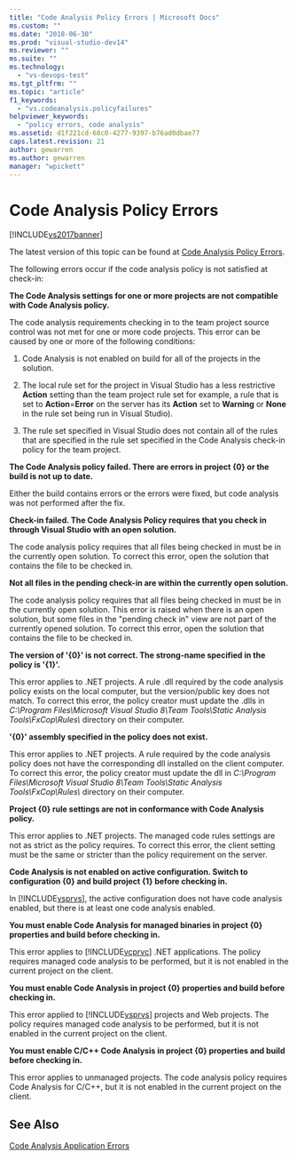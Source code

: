 ```yaml
---
title: "Code Analysis Policy Errors | Microsoft Docs"
ms.custom: ""
ms.date: "2018-06-30"
ms.prod: "visual-studio-dev14"
ms.reviewer: ""
ms.suite: ""
ms.technology: 
  - "vs-devops-test"
ms.tgt_pltfrm: ""
ms.topic: "article"
f1_keywords: 
  - "vs.codeanalysis.policyfailures"
helpviewer_keywords: 
  - "policy errors, code analysis"
ms.assetid: d1f221cd-68c0-4277-9397-b76ad0dbae77
caps.latest.revision: 21
author: gewarren
ms.author: gewarren
manager: "wpickett"
---
```

# Code Analysis Policy Errors
[!INCLUDE[vs2017banner](../includes/vs2017banner.md)]

The latest version of this topic can be found at [Code Analysis Policy Errors](https://docs.microsoft.com/visualstudio/code-quality/code-analysis-policy-errors).  
  
The following errors occur if the code analysis policy is not satisfied at check-in:  
  
 **The Code Analysis settings for one or more projects are not compatible with Code Analysis policy.**  
  
 The code analysis requirements checking in to the team project source control was not met for one or more code projects. This error can be caused by one or more of the following conditions:  
  
1.  Code Analysis is not enabled on build for all of the projects in the solution.  
  
2.  The local rule set for the project in Visual Studio has a less restrictive **Action** setting than the team project rule set for example, a rule that is set to **Action**=**Error** on the server has its **Action** set to **Warning** or **None** in the rule set being run in Visual Studio).  
  
3.  The rule set specified in Visual Studio does not contain all of the rules that are specified in the rule set specified in the Code Analysis check-in policy for the team project.  
  
 **The Code Analysis policy failed. There are errors in project {0} or the build is not up to date.**  
  
 Either the build contains errors or the errors were fixed, but code analysis was not performed after the fix.  
  
 **Check-in failed. The Code Analysis Policy requires that you check in through Visual Studio with an open solution.**  
  
 The code analysis policy requires that all files being checked in must be in the currently open solution. To correct this error, open the solution that contains the file to be checked in.  
  
 **Not all files in the pending check-in are within the currently open solution.**  
  
 The code analysis policy requires that all files being checked in must be in the currently open solution. This error is raised when there is an open solution, but some files in the "pending check in" view are not part of the currently opened solution. To correct this error, open the solution that contains the file to be checked in.  
  
 **The version of '{0}' is not correct. The strong-name specified in the policy is '{1}'.**  
  
 This error applies to .NET projects. A rule .dll required by the code analysis policy exists on the local computer, but the version/public key does not match. To correct this error, the policy creator must update the .dlls in *C:\Program Files\Microsoft Visual Studio 8\Team Tools\Static Analysis Tools\FxCop\Rules\\* directory on their computer.  
  
 **'{0}' assembly specified in the policy does not exist.**  
  
 This error applies to .NET projects. A rule required by the code analysis policy does not have the corresponding dll installed on the client computer. To correct this error, the policy creator must update the dll in *C:\Program Files\Microsoft Visual Studio 8\Team Tools\Static Analysis Tools\FxCop\Rules\\* directory on their computer.  
  
 **Project {0} rule settings are not in conformance with Code Analysis policy.**  
  
 This error applies to .NET projects. The managed code rules settings are not as strict as the policy requires. To correct this error, the client setting must be the same or stricter than the policy requirement on the server.  
  
 **Code Analysis is not enabled on active configuration. Switch to configuration {0} and build project {1} before checking in.**  
  
 In [!INCLUDE[vsprvs](../includes/vsprvs-md.md)], the active configuration does not have code analysis enabled, but there is at least one code analysis enabled.  
  
 **You must enable Code Analysis for managed binaries in project {0} properties and build before checking in.**  
  
 This error applies to [!INCLUDE[vcprvc](../includes/vcprvc-md.md)] .NET applications. The policy requires managed code analysis to be performed, but it is not enabled in the current project on the client.  
  
 **You must enable Code Analysis in project {0} properties and build before checking in.**  
  
 This error applied to [!INCLUDE[vsprvs](../includes/vsprvs-md.md)] projects and Web projects. The policy requires managed code analysis to be performed, but it is not enabled in the current project on the client.  
  
 **You must enable C/C++ Code Analysis in project {0} properties and build before checking in.**  
  
 This error applies to unmanaged projects. The code analysis policy requires Code Analysis for C/C++, but it is not enabled in the current project on the client.  
  
## See Also  
 [Code Analysis Application Errors](../code-quality/code-analysis-application-errors.md)



